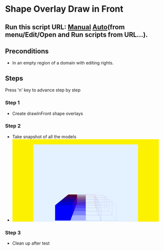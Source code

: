 # Shape Overlay Draw in Front
## Run this script URL: [Manual](https://raw.githubusercontent.com/highfidelity/hifi_tests/master/tests/content/overlay/layer/drawInFront/shape/test.js)   [Auto](https://raw.githubusercontent.com/highfidelity/hifi_tests/master/tests/content/overlay/layer/drawInFront/shape/testAuto.js)(from menu/Edit/Open and Run scripts from URL...).

## Preconditions
- In an empty region of a domain with editing rights.

## Steps
Press 'n' key to advance step by step

### Step 1
- Create drawInFront shape overlays
### Step 2
- Take snapshot of all the models
- ![](./ExpectedImage_00000.png)
### Step 3
- Clean up after test
